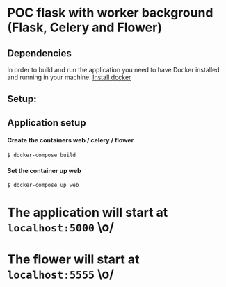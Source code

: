# POC flask with worker background (Flask, Celery and Flower)

## Dependencies

In order to build and run the application you need to have Docker installed and running in your machine: [Install docker](https://docs.docker.com/install/)

## Setup:

## Application setup
#### Create the containers web / celery / flower
`$ docker-compose build`

#### Set the container up web
`$ docker-compose up web`

# The application will start at `localhost:5000` \o/
# The flower will start at `localhost:5555` \o/
